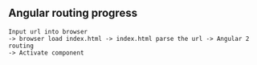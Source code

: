 ## Angular routing progress
    Input url into browser 
    -> browser load index.html -> index.html parse the url -> Angular 2 routing
    -> Activate component


